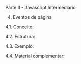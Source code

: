 Parte II - Javascript Intermediário

4. Eventos de página

4.1. Conceito:

4.2. Estrutura:

4.3. Exemplo:

4.4. Material complementar:
